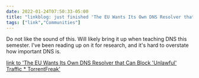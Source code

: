 ```yaml
---
date: 2022-01-24T07:50:33-05:00
title: "linkblog: just finished 'The EU Wants Its Own DNS Resolver that Can Block 'Unlawful' Traffic * TorrentFreak'"
tags: ["link","Communities"]
---
```

Do not like the sound of this. Will likely bring it up when teaching DNS this semester. I've been reading up on it for research, and it's hard to overstate how important DNS is.
 
[link to 'The EU Wants Its Own DNS Resolver that Can Block 'Unlawful' Traffic * TorrentFreak'](https://torrentfreak.com/the-eu-wants-its-own-dns-resolver-that-can-block-unlawful-traffic-220119/)
